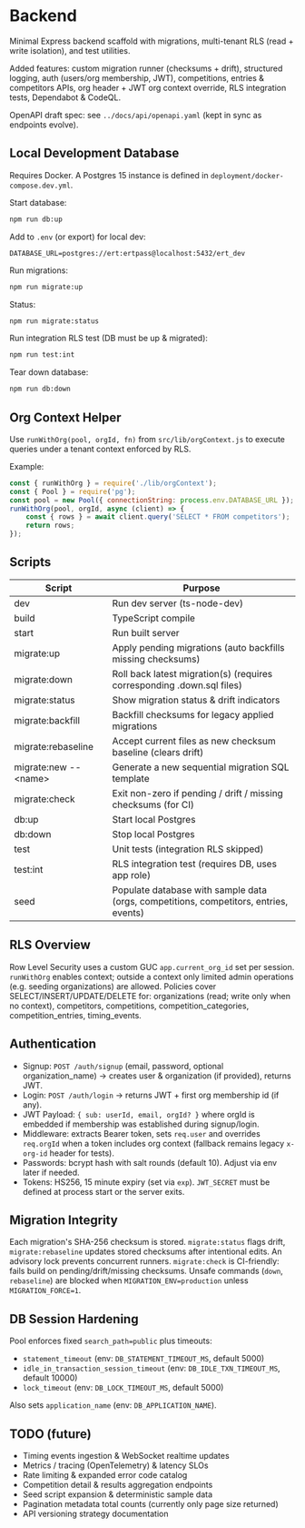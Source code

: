 # Backend

Minimal Express backend scaffold with migrations, multi-tenant RLS (read + write isolation), and test utilities.

Added features: custom migration runner (checksums + drift), structured logging, auth (users/org membership, JWT), competitions, entries & competitors APIs, org header + JWT org context override, RLS integration tests, Dependabot & CodeQL.

OpenAPI draft spec: see `../docs/api/openapi.yaml` (kept in sync as endpoints evolve).

## Local Development Database

Requires Docker. A Postgres 15 instance is defined in `deployment/docker-compose.dev.yml`.

Start database:

```bash
npm run db:up
```

Add to `.env` (or export) for local dev:

```env
DATABASE_URL=postgres://ert:ertpass@localhost:5432/ert_dev
```

Run migrations:

```bash
npm run migrate:up
```

Status:

```bash
npm run migrate:status
```

Run integration RLS test (DB must be up & migrated):

```bash
npm run test:int
```

Tear down database:

```bash
npm run db:down
```

## Org Context Helper

Use `runWithOrg(pool, orgId, fn)` from `src/lib/orgContext.js` to execute queries under a tenant context enforced by RLS.

Example:

```js
const { runWithOrg } = require('./lib/orgContext');
const { Pool } = require('pg');
const pool = new Pool({ connectionString: process.env.DATABASE_URL });
runWithOrg(pool, orgId, async (client) => {
	const { rows } = await client.query('SELECT * FROM competitors');
	return rows;
});
```

## Scripts

| Script | Purpose |
| ------ | ------- |
| dev | Run dev server (ts-node-dev) |
| build | TypeScript compile |
| start | Run built server |
| migrate:up | Apply pending migrations (auto backfills missing checksums) |
| migrate:down | Roll back latest migration(s) (requires corresponding .down.sql files) |
| migrate:status | Show migration status & drift indicators |
| migrate:backfill | Backfill checksums for legacy applied migrations |
| migrate:rebaseline | Accept current files as new checksum baseline (clears drift) |
| migrate:new -- <name\> | Generate a new sequential migration SQL template |
| migrate:check | Exit non-zero if pending / drift / missing checksums (for CI) |
| db:up | Start local Postgres |
| db:down | Stop local Postgres |
| test | Unit tests (integration RLS skipped) |
| test:int | RLS integration test (requires DB, uses app role) |
| seed | Populate database with sample data (orgs, competitions, competitors, entries, events) |

## RLS Overview

Row Level Security uses a custom GUC `app.current_org_id` set per session. `runWithOrg` enables context; outside a context only limited admin operations (e.g. seeding organizations) are allowed. Policies cover SELECT/INSERT/UPDATE/DELETE for: organizations (read; write only when no context), competitors, competitions, competition_categories, competition_entries, timing_events.

## Authentication

- Signup: `POST /auth/signup` (email, password, optional organization_name) -> creates user & organization (if provided), returns JWT.
- Login: `POST /auth/login` -> returns JWT + first org membership id (if any).
- JWT Payload: `{ sub: userId, email, orgId? }` where orgId is embedded if membership was established during signup/login.
- Middleware: extracts Bearer token, sets `req.user` and overrides `req.orgId` when a token includes org context (fallback remains legacy `x-org-id` header for tests).
- Passwords: bcrypt hash with salt rounds (default 10). Adjust via env later if needed.
- Tokens: HS256, 15 minute expiry (set via `exp`). `JWT_SECRET` must be defined at process start or the server exits.

## Migration Integrity

Each migration's SHA-256 checksum is stored. `migrate:status` flags drift, `migrate:rebaseline` updates stored checksums after intentional edits. An advisory lock prevents concurrent runners. `migrate:check` is CI-friendly: fails build on pending/drift/missing checksums. Unsafe commands (`down`, `rebaseline`) are blocked when `MIGRATION_ENV=production` unless `MIGRATION_FORCE=1`.

## DB Session Hardening

Pool enforces fixed `search_path=public` plus timeouts:

- `statement_timeout` (env: `DB_STATEMENT_TIMEOUT_MS`, default 5000)
- `idle_in_transaction_session_timeout` (env: `DB_IDLE_TXN_TIMEOUT_MS`, default 10000)
- `lock_timeout` (env: `DB_LOCK_TIMEOUT_MS`, default 5000)

Also sets `application_name` (env: `DB_APPLICATION_NAME`).

## TODO (future)

- Timing events ingestion & WebSocket realtime updates
- Metrics / tracing (OpenTelemetry) & latency SLOs
- Rate limiting & expanded error code catalog
- Competition detail & results aggregation endpoints
- Seed script expansion & deterministic sample data
- Pagination metadata total counts (currently only page size returned)
- API versioning strategy documentation
